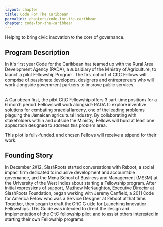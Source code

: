 ```yaml
---
layout: chapter
title: Code For The Caribbean
permalink: chapters/code-for-the-caribbean
chapter: code-for-the-caribbean
---
```

Helping to bring civic innovation to the core of governance.
<!--more-->
## Program Description

In it's first year Code for the Caribbean has teamed up with the Rural Area
Development Agency (RADA), a subsidiary of the Ministry of Agriculture, to
launch a pilot Fellowship Program. The first cohort of CftC Fellows will
comprise of passionate developers, designers and entrepreneurs who will work
alongside government partners to improve public services.<br><br>

A Caribbean first, the pilot CftC Fellowship offers 3 part-time positions for a
6 month period. Fellows will work alongside RADA to explore inventive solutions
for combating praedial larceny, one of the leading problems plaguing the Jamaican
agricultural industry. By collaborating with stakeholders within and outside
the Ministry, Fellows will build at least one application designed to
address this problem area.

This pilot is fully-funded, and chosen Fellows will receive a stipend for their work.

## Founding Story
In December 2012, SlashRoots started conversations with Reboot, a social impact
firm dedicated to inclusive development and accountable governance, and the
Mona School of Business and Management (MSBM) at the University of the West
Indies about starting a Fellowship program. After initial expressions of support,
Matthew McNaughton, Executive Director at SlashRoots Foundation, began working
with Jeremy Canfield, a 2011 Code for America Fellow who was a Service
Designer at Reboot at that time. Together, they began to draft the CftC G
uide for Launching Innovation Fellowships. This Guide was intended to direct
the design and implementation of the CftC fellowship pilot, and to assist
others interested in starting their own Fellowship programs.
